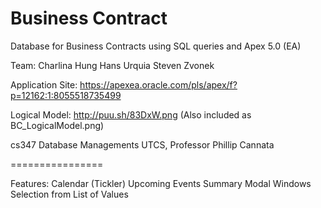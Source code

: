 Business Contract
================

Database for Business Contracts using SQL queries and Apex 5.0 (EA)

Team:
Charlina Hung
Hans Urquia
Steven Zvonek

Application Site:
https://apexea.oracle.com/pls/apex/f?p=12162:1:8055518735499

Logical Model:
http://puu.sh/83DxW.png
(Also included as BC_LogicalModel.png)

cs347 Database Managements
UTCS, Professor Phillip Cannata

================

Features:
Calendar (Tickler)
Upcoming Events
Summary
Modal Windows
Selection from List of Values

